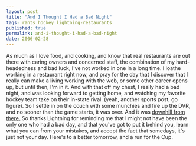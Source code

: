```yaml
---
layout: post
title: "And I Thought I Had a Bad Night"
tags: rants hockey lightning-restaurants
published: true
permalink: and-i-thought-i-had-a-bad-night
date: 2006-02-28
---
```


As much as I love food, and cooking, and know that real restaurants are out there with caring owners and concerned staff, the combination of my hard-headedness and bad luck, I've not worked in one in a long time.  I loathe working in a restaurant right now, and pray for the day that I discover that I really can make a living working with the web, or some other career opens up, but until then, I'm in it.
And with that off my chest, I really had a bad night, and was looking forward to getting home, and watching my favorite hockey team take on their in-state rival. (yeah, another sports post, go figure).  So I settle in on the couch with some munchies and fire up the DVR, and no sooner than the game starts, it was over.  And it was <a href="http://www.tbo.com/sports/lightning/MGBDTF869KE.html">downhill from there.</a>  So thanks Lightning for reminding me that I might not have been the only one who had a bad day, and that you've got to put it behind you, learn what you can from your mistakes, and accept the fact that somedays, it's just not your day.  Here's to a better tomorrow, and a run for the Cup.
